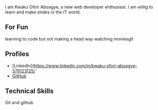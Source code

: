 
I am Kwaku Ofori Aboagye, a new web developer enthusiast. I am willig to learn and make strdes in the IT world.



## For Fun
learning to code but not making a head way
watching moviesgit
## Profiles
* [LinkedIn](https://www.linkedin.com/in/kwaku-ofori-aboagye-578123125/
* [GitHub](https://github.com/Oaklanz/about-me/tree/answer-one)

## Technical Skills
Git and github